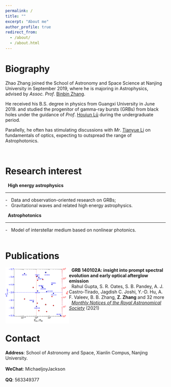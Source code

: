 ```yaml
---
permalink: /
title: ""
excerpt: "About me"
author_profile: true
redirect_from: 
  - /about/
  - /about.html
---
```


Biography
======
Zhao Zhang joined the School of Astronomy and Space Science at Nanjing University in September 2019, where he is majoring in Astrophysics, advised by *Assoc. Prof*. [Binbin Zhang](https://astronomylab.nju.edu.cn/English/Faculty/Associateprofessors/20210207/i187831.html). 

He received his B.S. degree in physics from Guangxi University in June 2019. and studied the progenitor of gamma-ray bursts (GRBs) from black holes under the guidance of *Prof*. [Houjun Lü](https://astro.gxu.edu.cn/info/1047/1081.htm) during the undergraduate period. 

Parallelly, he often has stimulating discussions with *Mr*. [Tianyue Li](https://tobeyleonard.github.io/) on fundamentals of optics, expecting to outspread the range of Astrophotonics.

<!-- __Update: I will be joining Stanford University as a Ph.D. student in Fall 2021!__ -->

<br/>

Research interest
======


&nbsp; __High energy astrophysics__<br/>
<hr/>
- &nbsp; Data and observation-oriented research on GRBs; <br/>
- &nbsp; Gravitational waves and related high energy astrophysics. <br/> 

&nbsp; __Astrophotonics__<br/>
<hr/>
- &nbsp; Model of interstellar medium based on nonlinear photonics. <br/> 

<br/>

Publications
======

<img width="200" align="left" src="../images/2105.13145.png"/>

&nbsp; __GRB 140102A: insight into prompt spectral evolution and early optical afterglow emission__<br/>
&nbsp;  Rahul Gupta, S. R. Oates, S. B. Pandey, A. J. Castro-Tirado, Jagdish C. Joshi, Y.-D. Hu, A. F. Valeev, B. B. Zhang, __Z. Zhang__ and 32 more <br/>
&nbsp;  [*Monthly Notices of the Royal Astronomical Society*](../files/2105.13145.pdf) (2021)<br/>

<br/>



<!-- Industry Experience
======
<img width="90" align="left" src="../images/adobe-logo.png"/>

&nbsp; __Creative Intelligence Lab, Adobe Research__<br/>
&nbsp; Research Intern with Dr. [Danny Kaufman](http://dannykaufman.io/)<br/>
&nbsp; *<h style="color:rgb(150, 150, 150);font-size:16px">Project: Multi-Resolution Simulation</h> <br/>*
&nbsp; &nbsp; &nbsp; &nbsp; &nbsp; &nbsp; &nbsp; &nbsp; &nbsp; &nbsp; &nbsp; &nbsp; &nbsp;
&nbsp; &nbsp; &nbsp; &nbsp; &nbsp; &nbsp; &nbsp; &nbsp; &nbsp; &nbsp; &nbsp; &nbsp; &nbsp; &nbsp;
&nbsp; &nbsp; &nbsp; &nbsp; &nbsp; &nbsp; &nbsp; &nbsp; &nbsp; &nbsp; &nbsp; &nbsp; &nbsp;&nbsp; &nbsp; &nbsp; &nbsp; &nbsp; &nbsp; &nbsp; &nbsp; &nbsp; &nbsp; &nbsp; &nbsp;May 2021 - Aug. 2021<br/>
<br/>

<img width="90" align="left" src="../images/adobe-logo.png"/>

&nbsp; __Emerging Graphics Group, Adobe Research__<br/>
&nbsp; Research Intern with Dr. [Qi Sun](https://qisun.me/)<br/>
&nbsp; *<h style="color:rgb(150, 150, 150);font-size:16px">Project: Skin Modeling</h> <br/>*
&nbsp; &nbsp; &nbsp; &nbsp; &nbsp; &nbsp; &nbsp; &nbsp; &nbsp; &nbsp; &nbsp; &nbsp; &nbsp;
&nbsp; &nbsp; &nbsp; &nbsp; &nbsp; &nbsp; &nbsp; &nbsp; &nbsp; &nbsp; &nbsp; &nbsp; &nbsp; &nbsp;
&nbsp; &nbsp; &nbsp; &nbsp; &nbsp; &nbsp; &nbsp; &nbsp; &nbsp; &nbsp; &nbsp; &nbsp; &nbsp;&nbsp; &nbsp; &nbsp; &nbsp; &nbsp; &nbsp; &nbsp; &nbsp; &nbsp; &nbsp; &nbsp;June 2020 - Sept. 2020<br/>

<br/> -->

<!-- Teaching Experience
======
&#9679; __Teaching Assistant__, University of Toronto<br/>
&nbsp; &nbsp; [CSC419/2520 Geometry Processing](https://github.com/alecjacobson/geometry-processing-csc2520) with Prof. [Alec Jacobson](https://www.cs.toronto.edu/~jacobson/)
&nbsp; &nbsp; &nbsp; &nbsp; &nbsp; &nbsp; &nbsp; &nbsp; Sept. 2020 - Jan. 2021<br/>

<br/> -->

<!-- Selected Projects
======
<div>
<div style="font-size:12pt"><strong>Fast Support Reduction</strong></div>
</div>
<div style="font-size:10pt"> In layer-based 3D fabrication, supporting structures are fabricated
to support overhanging regions yet discarded later. Reducing supports
saves both time and material cost. In this project, we propose 
a real-time skinning-based method to slim down the
supporting structure while maintaining a detailed-preserved and semantically meaningful geometry.
We achieve this by optimizing a set of performance objectives and searching globally in
the subspace spanned by the joint handles. Artifacts e.g. self-intersection can be effectively avoided.
Our method is implemented via OpenGL shaders and has potential to be
employed as a structural prototyping tool that facilitates model design and fabrication. </div>
<img width="100%" src="../images/bb-bunny.jpg"/> -->



Contact
======
__Address__: School of Astronomy and Space, Xianlin Compus, Nanjing University.
<br/>
<br/>
__WeChat__: MichaeljoyJackson
<br/> 
<br/>
__QQ__: 563349377

